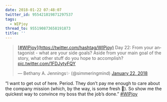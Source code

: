 ```yaml
---
date: 2018-01-22 07:48:07
twitter_id: 955421819871297537
tags:
  - WIPjoy
thread_to: 955190873658191873
title: ''
---
```


<blockquote class="twitter-tweet"><p lang="en" dir="ltr"><a href="https://twitter.com/hashtag/WIPjoy?src=hash&amp;ref_src=twsrc%5Etfw">[#WIPjoy](https://twitter.com/hashtag/WIPjoy)</a> Day 22: From your antagonist - what are your side goals? Aside from your main goal of the story, what other stuff do you hope to accomplish? <a href="https://t.co/1FDJytyFQY">pic.twitter.com/1FDJytyFQY</a></p>&mdash; Bethany A. Jennings✨ (@simmeringmind) <a href="https://twitter.com/simmeringmind/status/955304119262162944?ref_src=twsrc%5Etfw">January 22, 2018</a></blockquote>
<script async src="https://platform.twitter.com/widgets.js" charset="utf-8"></script>

“I want to get out of here. Period. They don’t pay me enough to care about the company mission (which, by the way, is some fresh 💩). So show me the quickest way to convince my boss that the job’s done.” [#WIPjoy](https://twitter.com/hashtag/WIPjoy)

